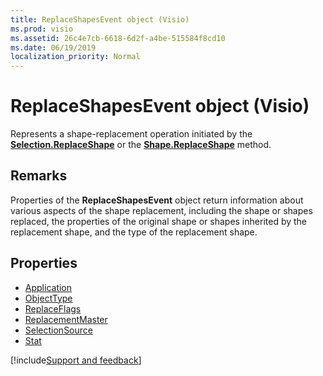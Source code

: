 ```yaml
---
title: ReplaceShapesEvent object (Visio)
ms.prod: visio
ms.assetid: 26c4e7cb-6618-6d2f-a4be-515584f8cd10
ms.date: 06/19/2019
localization_priority: Normal
---
```



# ReplaceShapesEvent object (Visio)

Represents a shape-replacement operation initiated by the **[Selection.ReplaceShape](Visio.selection.replaceshape.md)** or the **[Shape.ReplaceShape](Visio.shape.replaceshape.md)** method.


## Remarks

Properties of the **ReplaceShapesEvent** object return information about various aspects of the shape replacement, including the shape or shapes replaced, the properties of the original shape or shapes inherited by the replacement shape, and the type of the replacement shape.


## Properties

-  [Application](Visio.replaceshapesEvent.Application.md)
-  [ObjectType](Visio.replaceshapesEvent.ObjectType.md)
-  [ReplaceFlags](Visio.replaceshapesevent.replaceflags.md)
-  [ReplacementMaster](Visio.replaceshapesevent.replacementmaster.md)
-  [SelectionSource](Visio.replaceshapesevent.selectionsource.md)
-  [Stat](Visio.replaceshapesevent.stat.md)


[!include[Support and feedback](~/includes/feedback-boilerplate.md)]